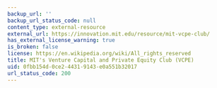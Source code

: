```yaml
---
backup_url: ''
backup_url_status_code: null
content_type: external-resource
external_url: https://innovation.mit.edu/resource/mit-vcpe-club/
has_external_license_warning: true
is_broken: false
license: https://en.wikipedia.org/wiki/All_rights_reserved
title: MIT's Venture Capital and Private Equity Club (VCPE)
uid: 0fbb154d-0ce2-4431-9143-e0a551b32017
url_status_code: 200
---
```

